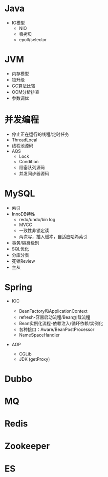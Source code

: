# Java
- IO模型
   - NIO
   - 零拷贝
   - epoll/selector

# JVM
- 内存模型
- 锁升级
- GC算法比较
- OOM分析排查
- 参数调优

# 并发编程
- 停止正在运行的线程/定时任务
- ThreadLocal
- 线程池源码
- AQS
   - Lock
   - Condition
   - 阻塞队列源码
   - 并发同步器源码

# MySQL
- 索引
- InnoDB特性
   - redo/undo/bin log
   - MVCC
   - 一致性非锁定读
   - 两次写，插入缓冲，自适应哈希索引
- 事务/隔离级别
- SQL优化
- 分库分表
- 死锁Review
- 主从

# Spring
- IOC
   - BeanFactory和ApplicationContext
   - refresh-容器启动流程/Bean加载流程
   - Bean实例化流程-依赖注入/循环依赖/实例化
   - 各种接口：Aware/BeanPostProcessor
   - NameSpaceHandler
   
- AOP
   - CGLib
   - JDK (getProxy)

# Dubbo

# MQ

# Redis

# Zookeeper

# ES
